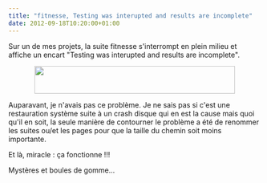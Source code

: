 ```yaml
---
title: "fitnesse, Testing was interupted and results are incomplete"
date: 2012-09-18T10:20:00+01:00
---
```

Sur un de mes projets, la suite fitnesse s'interrompt en plein milieu et affiche un encart "Testing was interupted and results are incomplete".

<div class="separator" style="clear: both; text-align: center;"><a href="http://4.bp.blogspot.com/-_SxY31pI3c0/UFgvO_2qL3I/AAAAAAAADnI/7A37YagzZVk/s1600/S%25C3%25A9lection_010.png" imageanchor="1" style="margin-left:1em; margin-right:1em"><img border="0" height="55" width="400" src="http://4.bp.blogspot.com/-_SxY31pI3c0/UFgvO_2qL3I/AAAAAAAADnI/7A37YagzZVk/s400/S%25C3%25A9lection_010.png" /></a></div>

Auparavant, je n'avais pas ce problème. Je ne sais pas si c'est une restauration système suite à un crash disque qui en est la cause mais quoi qu'il en soit, la seule manière de contourner le problème a été de renommer les suites ou/et les pages pour que la taille du chemin soit moins importante.

Et là, miracle : ça fonctionne !!!

Mystères et boules de gomme...
